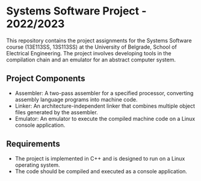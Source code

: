 # Systems Software Project - 2022/2023
This repository contains the project assignments for the Systems Software course (13E113SS, 13S113SS) at the University of Belgrade, School of Electrical Engineering. The project involves developing tools in the compilation chain and an emulator for an abstract computer system.

## Project Components
* Assembler: A two-pass assembler for a specified processor, converting assembly language programs into machine code.
* Linker: An architecture-independent linker that combines multiple object files generated by the assembler.
* Emulator: An emulator to execute the compiled machine code on a Linux console application.

## Requirements
* The project is implemented in C++ and is designed to run on a Linux operating system.
* The code should be compiled and executed as a console application.
